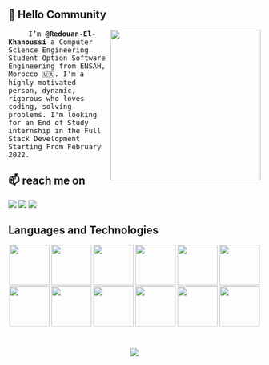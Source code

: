 
## 👋 Hello Community

<img align="right" src="https://github.com/Redouan-El-Khanoussi/Redouan-El-Khanoussi.github.io/blob/master/assets/img/me.png" width="300">
<samp>
<p align=”justify” style="text-indent:40px;"> 
I’m <b>@Redouan-El-Khanoussi</b> a Computer Science Engineering Student Option Software Engineering from ENSAH, Morocco 🇲🇦. 
I'm a highly motivated person, dynamic, rigorous who loves coding, solving problems. 
I'm looking for an End of Study internship in the Full Stack Development Starting From February 2022.
</p>
</samp> 


## 📫 reach me on

[<img src="https://img.icons8.com/color/50/000000/linkedin.png"/>](https://www.linkedin.com/in/redouan-el-khanoussi/)
[<img src="https://img.icons8.com/fluency/50/000000/twitter.png"/>](https://twitter.com/RedoneN13)
[<img src="https://img.icons8.com/dotty/50/000000/portfolio.png"/>](https://www.redouanelkhanoussi.engineer)

## Languages and Technologies

<p float="left" align="center">

<img src="https://devstickers.com/assets/img/pro/7kaq.png" width="80">
<img src="https://devstickers.com/assets/img/pro/zl8i.png" width="80">
<img src="https://img.icons8.com/officel/60/000000/php-logo.png"width="80"/>
<img src="https://devstickers.com/assets/img/pro/iqm9.png" width="80">
<img src="https://devstickers.com/assets/img/pro/8pnd.png" width="80">
<img src="https://devstickers.com/assets/img/pro/i4eg.png" width="80">
<img src="https://devstickers.com/assets/img/pro/apiv.png" width="80">
<img src="https://img.icons8.com/color/60/000000/spring-logo.png" width="80"/>
<img src="https://img.icons8.com/color/60/000000/angularjs.png" width="80"/>
<img src="https://img.icons8.com/color/60/000000/intellij-idea.png" width="80"/>
<img src="https://img.icons8.com/office/60/000000/java-eclipse.png" width="80"/>
<img src="https://github.com/laravel/art/blob/master/laravel-logo.png"  width="80"/>

</p>

#

<p float="left" align="center">

<img align="center" src="https://github-readme-stats.vercel.app/api?username=Redouan-El-Khanoussi&show_icons=true&count_private=true" >

</p>



 
<!---
Redouan-El-Khanoussi/Redouan-El-Khanoussi is a ✨ special ✨ repository because its `README.md` (this file) appears on your GitHub profile.
You can click the Preview link to take a look at your changes.

--->
